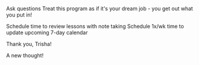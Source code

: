 Ask questions
Treat this program as if it's your dream job - you get out what you put in!

Schedule time to review lessons with note taking
Schedule 1x/wk time to update upcoming 7-day calendar

Thank you, Trisha!

A new thought!
